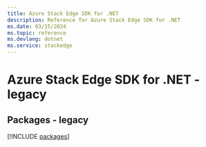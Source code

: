 ```yaml
---
title: Azure Stack Edge SDK for .NET
description: Reference for Azure Stack Edge SDK for .NET
ms.date: 03/15/2024
ms.topic: reference
ms.devlang: dotnet
ms.service: stackedge
---
```

# Azure Stack Edge SDK for .NET - legacy
## Packages - legacy
[!INCLUDE [packages](stack-edge-index.md)]